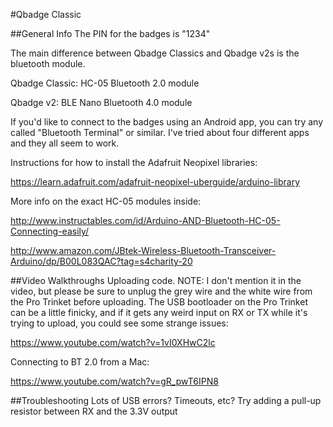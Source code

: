 #Qbadge Classic

##General Info
The PIN for the badges is "1234"

The main difference between Qbadge Classics and Qbadge v2s is the bluetooth module. 

Qbadge Classic: HC-05 Bluetooth 2.0 module

Qbadge v2: BLE Nano Bluetooth 4.0 module

If you'd like to connect to the badges using an Android app, you can try any called "Bluetooth Terminal" or similar. 
I've tried about four different apps and they all seem to work.

Instructions for how to install the Adafruit Neopixel libraries: 

https://learn.adafruit.com/adafruit-neopixel-uberguide/arduino-library

More info on the exact HC-05 modules inside:

http://www.instructables.com/id/Arduino-AND-Bluetooth-HC-05-Connecting-easily/

http://www.amazon.com/JBtek-Wireless-Bluetooth-Transceiver-Arduino/dp/B00L083QAC?tag=s4charity-20


##Video Walkthroughs
Uploading code. NOTE: I don't mention it in the video, but please be sure to unplug the grey wire and 
the white wire from the Pro Trinket before uploading. The USB bootloader on the Pro Trinket
can be a little finicky, and if it gets any weird input on RX or TX while it's trying to upload, you
could see some strange issues: 

https://www.youtube.com/watch?v=1vI0XHwC2lc

Connecting to BT 2.0 from a Mac: 

https://www.youtube.com/watch?v=gR_pwT6IPN8

##Troubleshooting
Lots of USB errors? Timeouts, etc?
Try adding a pull-up resistor between RX and the 3.3V output
